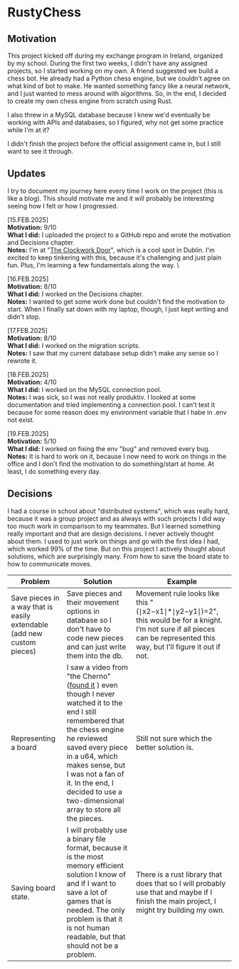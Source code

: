 # RustyChess

## Motivation

This project kicked off during my exchange program in Ireland, organized by my school. During the first two weeks, I didn't have any assigned projects, so I started working on my own. A friend suggested we build a chess bot. He already had a Python chess engine, but we couldn't agree on what kind of bot to make. He wanted something fancy like a neural network, and I just wanted to mess around with algorithms. So, in the end, I decided to create my own chess engine from scratch using Rust.

I also threw in a MySQL database because I knew we'd eventually be working with APIs and databases, so I figured, why not get some practice while I'm at it?

I didn't finish the project before the official assignment came in, but I still want to see it through.

## Updates

I try to document my journey here every time I work on the project (this is like a blog). This should motivate me and it will probably be interesting seeing how I felt or how I progressed.

[15.FEB.2025] \
**Motivation:** 9/10 \
**What I did:** I uploaded the project to a GitHub repo and wrote the motivation and Decisions chapter. \
**Notes:** I'm at "[The Clockwork Door](https://www.clockworkdoor.ie/)", which is a cool spot in Dublin. I'm excited to keep tinkering with this, because it's challenging and just plain fun. Plus, I'm learning a few fundamentals along the way. \

[16.FEB.2025] \
**Motivation:** 8/10 \
**What I did:** I worked on the Decisions chapter. \
**Notes:** I wanted to get some work done but couldn't find the motivation to start. When I finally sat down with my laptop, though, I just kept writing and didn't stop.

[17.FEB.2025] \
**Motivation:** 8/10 \
**What I did:** I worked on the migration scripts. \
**Notes:** I saw that my current database setup didn't make any sense so I rewrote it.

[18.FEB.2025] \
**Motivation:** 4/10 \
**What I did:** I worked on the MySQL connection pool. \
**Notes:** I was sick, so I was not really produktiv. I looked at some documentation and tried implementing a connection pool. I can't test it because for some reason does my environment variable that I habe in .env not exist.

[19.FEB.2025] \
**Motivation:** 5/10 \
**What I did:** I worked on fixing the env "bug" and removed every bug. \
**Notes:** It is hard to work on it, because I now need to work on things in the office and I don't find the motivation to do something/start at home. At least, I do something every day.

## Decisions

I had a course in school about "distributed systems", which was really hard, because it was a group project and as always with such projects I did way too much work in comparison to my teammates. But I learned something really important and that are design decisions. I never actively thought about them. I used to just work on things and go with the first idea I had, which worked 99% of the time. But on this project I actively thought about solutions, which are surprisingly many. From how to save the board state to how to communicate moves.

| Problem                                                                | Solution                                                                                                                                                                                                                                                                                                                                                 | Example                                                                                                                                                                  |
| ---------------------------------------------------------------------- | -------------------------------------------------------------------------------------------------------------------------------------------------------------------------------------------------------------------------------------------------------------------------------------------------------------------------------------------------------- | ------------------------------------------------------------------------------------------------------------------------------------------------------------------------ |
| Save pieces in a way that is easily extendable (add new custom pieces) | Save pieces and their movement options in database so I don't have to code new pieces and can just write them into the db.                                                                                                                                                                                                                               | Movement rule looks like this "(∣x2−x1∣\*∣y2−y1∣)=2", this would be for a knight. I’m not sure if all pieces can be represented this way, but I'll figure it out if not. |
| Representing a board                                                   | I saw a video from "the Cherno" ([found it](https://www.youtube.com/watch?v=NeHjMNBsVfs&t=786s) ) even though I never watched it to the end I still remembered that the chess engine he reviewed saved every piece in a u64, which makes sense, but I was not a fan of it. In the end, I decided to use a two-dimensional array to store all the pieces. | Still not sure which the better solution is.                                                                                                                             |
| Saving board state.                                                    | I will probably use a binary file format, because it is the most memory efficient solution I know of and if I want to save a lot of games that is needed. The only problem is that it is not human readable, but that should not be a problem.                                                                                                           | There is a rust library that does that so I will probably use that and maybe if I finish the main project, I might try building my own.                                  |
